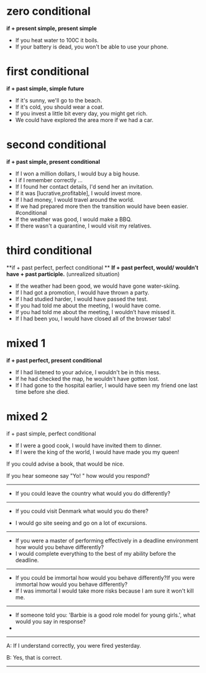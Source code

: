 # zero conditional
**if + present simple, present simple**
- If you heat water to 100C it boils.
- If your battery is dead, you won't be able to use your phone.

# first conditional
**if + past simple, simple future**
- If it's sunny, we'll go to the beach.
- If it's cold, you should wear a coat.
- If you invest a little bit every day, you might get rich.
- We could have explored the area more if we had a car.


# second conditional 
**if + past simple, present conditional**
- If I  won a million dollars, I would buy a big house.
- I if I remember correctly ... 
- If I found her contact details, I'd send her an invitation.
- If it was [lucrative,profitable], I would invest more.
- If I had money, I would travel around the world.
- If we had prepared more then the transition would have been easier. #conditional
- If the weather was good, I would make a BBQ.
- If there wasn't a quarantine, I would visit my relatives.

# third conditional
**if + past perfect, perfect conditional **
**If + past perfect, would/ wouldn’t have + past participle.**
(unrealized situation)
-  If the weather had been good, we would have gone water-skiing.
-  If I had got a promotion, I would have thrown a party.
-  If I had studied harder, I would have passed the test.
-  If you had told me about the meeting, I would have come.
-  If you had told me about the meeting, I wouldn’t have missed it.
-  If I had been you, I would have closed all of the browser tabs!
  

# mixed 1
**if + past perfect, present conditional**
- If I had listened to your advice, I wouldn't be in this mess.
- If he had checked the map, he wouldn't have gotten lost.
- If I had gone to the hospital earlier, I would have seen my friend one last time before she died.

# mixed 2
if + past simple, perfect conditional
- If I were a good cook, I would have invited them to dinner.
- If I were the king of the world, I would have made you my queen!


If you could advise a book, that would be nice.

If you hear someone say "Yo! " how would you respond?

---
- If you could leave the country what would you do differently? 


---
- If you could visit Denmark what would you do there? 

- I would go site seeing and go on a lot of excursions.

---

- If you were a master of performing effectively in a deadline environment how would you behave differently?
- I would complete everything to the best of my ability before the deadline.


---

- If you could be immortal how would you behave differently?If you were immortal how would you behave differently?
- If I was immortal I would take more risks because I am sure it won't kill me.


---
- If someone told you: 'Barbie is a good role model for young girls.', what would you say in response?
- 

---
A: If I understand correctly, you were fired yesterday.

B: Yes, that is correct.

---